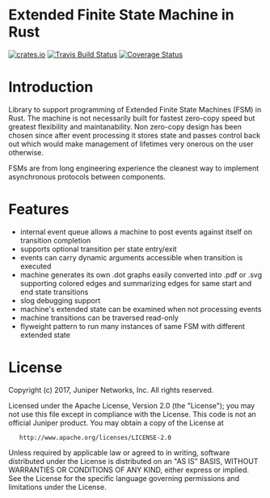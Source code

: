 Extended Finite State Machine in Rust 
=====================================

[![crates.io](http://meritbadge.herokuapp.com/coap)](https://crates.io/crates/extfsm)
[![Travis Build Status](https://travis-ci.org/przygienda/rust-extfsm.svg?branch=master)](https://travis-ci.org/przygienda/rust-extfsm)
[![Coverage Status](https://coveralls.io/repos/przygienda/rust-extfsm/badge.svg?branch=master&service=github)](https://coveralls.io/github/przygienda/rust-extfsm?branch=master)

Introduction
============

Library to support programming of Extended Finite State Machines (FSM) in Rust. 
The machine is not necessarily built for fastest zero-copy speed but greatest 
flexibility and maintanability. Non zero-copy design has been chosen since after 
event processing it stores state and passes control back out which would make 
management of lifetimes very onerous on the user otherwise. 

FSMs are from long engineering experience the cleanest way to implement 
asynchronous protocols between components.

Features
========

   * internal event queue allows a machine to post events 
     against itself on transition completion 
   * supports optional transition per state entry/exit  
   * events can carry dynamic arguments accessible when 
     transition is executed
   * machine generates its own .dot graphs easily converted into .pdf or .svg supporting 
     colored edges and summarizing edges for same start and end state transitions
   * slog debugging support 
   * machine's extended state can be examined when not processing events
   * machine transitions can be traversed read-only
   * flyweight pattern to run many instances of same FSM with different extended state

License
=======

   Copyright (c) 2017, Juniper Networks, Inc.
   All rights reserved.

   Licensed under the Apache License, Version 2.0 (the "License");
   you may not use this file except in compliance with the License.
   This code is not an official Juniper product.
   You may obtain a copy of the License at

       http://www.apache.org/licenses/LICENSE-2.0

   Unless required by applicable law or agreed to in writing, software
   distributed under the License is distributed on an "AS IS" BASIS,
   WITHOUT WARRANTIES OR CONDITIONS OF ANY KIND, either express or implied.
   See the License for the specific language governing permissions and
   limitations under the License.
